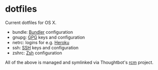 dotfiles
========

Current dotfiles for OS X.

* bundle: [Bundler](http://bundler.io/) configuration
* gnupg: [GPG](https://www.gnupg.org/) keys and configuration
* netrc: logins for e.g. [Heroku](heroku.com)
* ssh: [SSH](http://www.openssh.com/) keys and configuration
* zshrc: [Zsh](http://www.zsh.org/) configuration

All of the above is managed and symlinked via Thoughtbot's [rcm](http://robots.thoughtbot.com/rcm-for-rc-files-in-dotfiles-repos) project.
